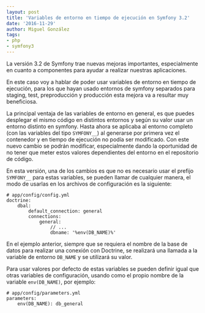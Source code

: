 ```yaml
---
layout: post
title: 'Variables de entorno en tiempo de ejecución en Symfony 3.2'
date: '2016-11-29'
author: Miguel González
tags:
- php
- symfony3
---
```


La versión 3.2 de Symfony trae nuevas mejoras importantes, especialmente en cuanto a componentes para ayudar a realizar
nuestras aplicaciones.

En este caso voy a hablar de poder usar variables de entorno en tiempo de ejecución, para los que hayan usado entornos
de symfony separados para staging, test, preproducción y producción esta mejora va a resultar muy beneficiosa.
 
La principal ventaja de las variables de entorno en general, es que puedes desplegar el mismo código en distintos 
entornos y según su valor usar un entorno distinto en symfony. Hasta ahora se aplicaba al entorno completo (con las
variables del tipo `SYMFONY__`) al generarse por primera vez el contenedor y en tiempo de ejecución no podía ser 
modificado. Con este nuevo cambio se podrán modificar, especialmente dando la oportunidad de no tener que meter estos 
valores dependientes del entorno en el repositorio de código.

En esta versión, una de los cambios es que no es necesario usar el prefijo `SYMFONY__` para estas variables, se pueden
llamar de cualquier manera, el modo de usarlas en los archivos de configuración es la siguiente:

```
# app/config/config.yml
doctrine:
    dbal:
        default_connection: general
        connections:
            general:
                // ...
                dbname: '%env(DB_NAME)%'
```

En el ejemplo anterior, siempre que se requiera el nombre de la base de datos para realizar una conexión con Doctrine,
se realizará una llamada a la variable de entorno `DB_NAME` y se utilizará su valor.
 
Para usar valores por defecto de estas variables se pueden definir igual que otras variables de configuración, usando
como el propio nombre de la variable `env(DB_NAME)`, por ejemplo:
```
# app/config/parameters.yml
parameters:
    env(DB_NAME): db_general
```